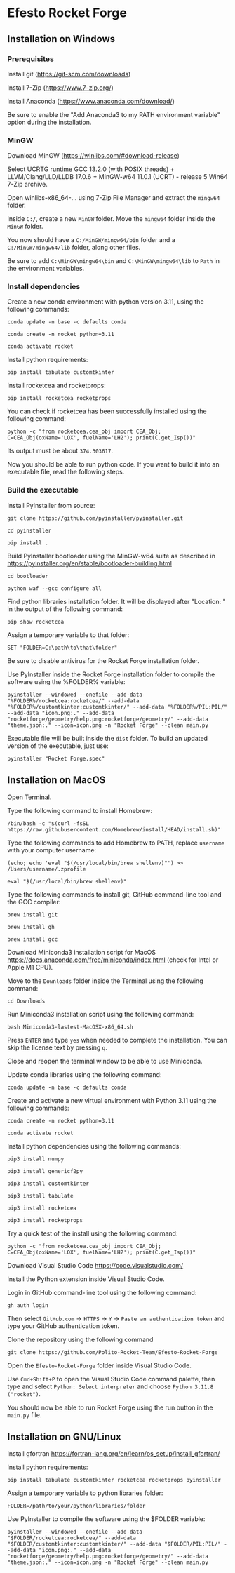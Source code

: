 # Efesto Rocket Forge

## Installation on Windows

### Prerequisites
Install git (https://git-scm.com/downloads)

Install 7-Zip (https://www.7-zip.org/)

Install Anaconda (https://www.anaconda.com/download/)

Be sure to enable the "Add Anaconda3 to my PATH environment variable" option during the installation.

### MinGW

Download MinGW (https://winlibs.com/#download-release)

Select UCRTG runtime GCC 13.2.0 (with POSIX threads) + LLVM/Clang/LLD/LLDB 17.0.6 + MinGW-w64 11.0.1 (UCRT) - release 5 Win64 7-Zip archive.

Open winlibs-x86_64-... using 7-Zip File Manager and extract the `mingw64` folder.

Inside `C:/`, create a new `MinGW` folder. Move the `mingw64` folder inside the `MinGW` folder.

You now should have a `C:/MinGW/mingw64/bin` folder and a `C:/MinGW/mingw64/lib` folder, along other files.

Be sure to add `C:\MinGW\mingw64\bin` and `C:\MinGW\mingw64\lib` to `Path` in the environment variables.

### Install dependencies

Create a new conda environment with python version 3.11, using the following commands:
```
conda update -n base -c defaults conda

conda create -n rocket python=3.11

conda activate rocket
```

Install python requirements:
```
pip install tabulate customtkinter
```

Install rocketcea and rocketprops:  
```
pip install rocketcea rocketprops
```

You can check if rocketcea has been successfully installed using the following command:
```
python -c "from rocketcea.cea_obj import CEA_Obj; C=CEA_Obj(oxName='LOX', fuelName='LH2'); print(C.get_Isp())"
```
Its output must be about `374.303617`.

Now you should be able to run python code. If you want to build it into an executable file, read the following steps.

### Build the executable

Install PyInstaller from source:
```
git clone https://github.com/pyinstaller/pyinstaller.git

cd pyinstaller

pip install .
```

Build PyInstaller bootloader using the MinGW-w64 suite as described in <https://pyinstaller.org/en/stable/bootloader-building.html>
```
cd bootloader

python waf --gcc configure all
```

Find python libraries installation folder. It will be displayed after "Location: " in the output of the following command:
```
pip show rocketcea
```

Assign a temporary variable to that folder:
```
SET "FOLDER=C:\path\to\that\folder"
```

Be sure to disable antivirus for the Rocket Forge installation folder.

Use PyInstaller inside the Rocket Forge installation folder to compile the software using the %FOLDER% variable:
```
pyinstaller --windowed --onefile --add-data "%FOLDER%/rocketcea:rocketcea/" --add-data "%FOLDER%/customtkinter:customtkinter/" --add-data "%FOLDER%/PIL:PIL/" --add-data "icon.png:." --add-data "rocketforge/geometry/help.png:rocketforge/geometry/" --add-data "theme.json:." --icon=icon.png -n "Rocket Forge" --clean main.py 
```
Executable file will be built inside the `dist` folder. To build an updated version of the executable, just use:
```
pyinstaller "Rocket Forge.spec"
```

## Installation on MacOS
Open Terminal.

Type the following command to install Homebrew:
```
/bin/bash -c "$(curl -fsSL https://raw.githubusercontent.com/Homebrew/install/HEAD/install.sh)"
```
Type the following commands to add Homebrew to PATH, replace `username` with your computer username:
```
(echo; echo 'eval "$(/usr/local/bin/brew shellenv)"') >> /Users/username/.zprofile

eval "$(/usr/local/bin/brew shellenv)"
```
Type the following commands to install git, GitHub command-line tool and the GCC compiler:
```
brew install git

brew install gh

brew install gcc
```
Download Miniconda3 installation script for MacOS https://docs.anaconda.com/free/miniconda/index.html (check for Intel or Apple M1 CPU).

Move to the `Downloads` folder inside the Terminal using the following command:
```
cd Downloads
```
Run Miniconda3 installation script using the following command:
```
bash Miniconda3-lastest-MacOSX-x86_64.sh
```
Press `ENTER` and type `yes` when needed to complete the installation. You can skip the license text by pressing `q`.

Close and reopen the terminal window to be able to use Miniconda.

Update conda libraries using the following command:
```
conda update -n base -c defaults conda
```
Create and activate a new virtual environment with Python 3.11 using the following commands:
```
conda create -n rocket python=3.11

conda activate rocket
```
Install python dependencies using the following commands:
```
pip3 install numpy

pip3 install genericf2py

pip3 install customtkinter

pip3 install tabulate

pip3 install rocketcea

pip3 install rocketprops
```
Try a quick test of the install using the following command:
```
python -c "from rocketcea.cea_obj import CEA_Obj; C=CEA_Obj(oxName='LOX', fuelName='LH2'); print(C.get_Isp())"
```
Download Visual Studio Code https://code.visualstudio.com/

Install the Python extension inside Visual Studio Code.

Login in GitHub command-line tool using the following command:
```
gh auth login
```
Then select `GitHub.com` -> `HTTPS` -> `Y` -> `Paste an authentication token` and type your GitHub authentication token.

Clone the repository using the following command
```
git clone https://github.com/Polito-Rocket-Team/Efesto-Rocket-Forge
```
Open the `Efesto-Rocket-Forge` folder inside Visual Studio Code.

Use `Cmd+Shift+P` to open the Visual Studio Code command palette, then type and select `Python: Select interpreter` and choose `Python 3.11.8 ("rocket")`.

You should now be able to run Rocket Forge using the run button in the `main.py` file.

## Installation on GNU/Linux

Install gfortran <https://fortran-lang.org/en/learn/os_setup/install_gfortran/>

Install python requirements:
```
pip install tabulate customtkinter rocketcea rocketprops pyinstaller
```
Assign a temporary variable to python libraries folder:
```
FOLDER=/path/to/your/python/libraries/folder
```
Use PyInstaller to compile the software using the $FOLDER variable:
```
pyinstaller --windowed --onefile --add-data "$FOLDER/rocketcea:rocketcea/" --add-data "$FOLDER/customtkinter:customtkinter/" --add-data "$FOLDER/PIL:PIL/" --add-data "icon.png:." --add-data "rocketforge/geometry/help.png:rocketforge/geometry/" --add-data "theme.json:." --icon=icon.png -n "Rocket Forge" --clean main.py 
```